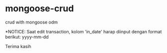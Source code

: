 # mongoose-crud
crud with mongoose odm

*NOTICE: Saat edit transaction, kolom 'in_date' harap diinput dengan format berikut: yyyy-mm-dd

Terima kasih

